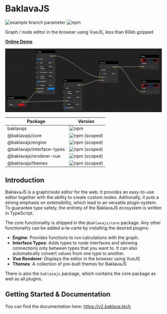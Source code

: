 # BaklavaJS

![example branch parameter](https://github.com/newcat/baklavajs/actions/workflows/push.yml/badge.svg?branch=dev-v2.0)
![npm](https://img.shields.io/npm/v/baklavajs.svg)

Graph / node editor in the browser using VueJS, less than 60kb gzipped

**[Online Demo](https://codesandbox.io/s/baklavajs-example-jyc6f?file=/src/App.vue)**

![example](docs/public/img/example.png)

| Package                    | Version                                                                                        |
| -------------------------- | ---------------------------------------------------------------------------------------------- |
| baklavajs                  | ![npm](https://img.shields.io/npm/v/baklavajs.svg?style=flat-square)                           |
| @baklavajs/core            | ![npm (scoped)](https://img.shields.io/npm/v/@baklavajs/core.svg?style=flat-square)            |
| @baklavajs/engine          | ![npm (scoped)](https://img.shields.io/npm/v/@baklavajs/engine.svg?style=flat-square)          |
| @baklavajs/interface-types | ![npm (scoped)](https://img.shields.io/npm/v/@baklavajs/interface-types.svg?style=flat-square) |
| @baklavajs/renderer-vue    | ![npm (scoped)](https://img.shields.io/npm/v/@baklavajs/renderer-vue.svg?style=flat-square)    |
| @baklavajs/themes          | ![npm (scoped)](https://img.shields.io/npm/v/@baklavajs/themes.svg?style=flat-square)          |

## Introduction

BaklavaJS is a graph/node editor for the web. It provides an easy-to-use editor together with the ability to create custom nodes. Aditionally, it puts a strong emphasis on extensibility, which lead to an versatile plugin system.
To guarantee type safety, the entirety of the BaklavaJS ecosystem is written in TypeScript.

The core functionality is shipped in the `@baklavajs/core` package. Any other functionality can be added a-la-carte by installing the desired plugins:

-   **Engine**: Provides functions to run calculations with the graph.
-   **Interface Types**: Adds types to node interfaces and allowing connections only between types that you want to. It can also automatically convert values from one type to another.
-   **Vue Renderer**: Displays the editor in the browser using VueJS
-   **Themes**: A collection of pre-built themes for BaklavaJS

There is also the `baklavajs` package, which contains the core package as well as all plugins.

## Getting Started & Documentation

You can find the documentation here: https://v2.baklava.tech
